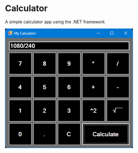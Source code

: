 # Calculator

A simple calculator app using the .NET framework

![](https://github.com/AJTieszen/CIS-359-Calculator/blob/main/Calculator/Screenshot%202023-09-21%20174629.png)
